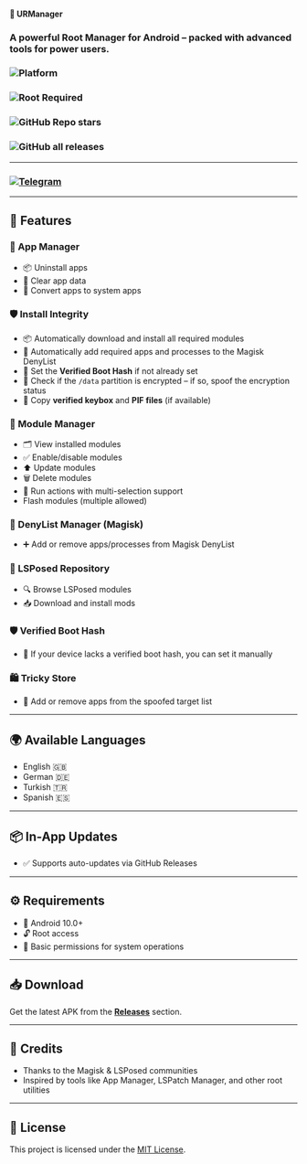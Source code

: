 #### 🔧 URManager  
### A powerful Root Manager for Android – packed with advanced tools for power users.

### ![Platform](https://img.shields.io/badge/platform-Android-green?style=flat-square)
### ![Root Required](https://img.shields.io/badge/root-required-red?style=flat-square)
### ![GitHub Repo stars](https://img.shields.io/github/stars/Escape000-bit/urmanager?style=flat-square)
### ![GitHub all releases](https://img.shields.io/github/downloads/Escape000-bit/urmanager/total?style=flat-square)

---

### [![Telegram](https://img.shields.io/badge/Telegram-Join%20Chat-blue?style=flat&logo=telegram)](https://t.me/c/2665137590/1)

---

## 🚀 Features

### 📱 App Manager
- 📦 Uninstall apps  
- 🧹 Clear app data  
- 🚀 Convert apps to system apps

### 🛡️ Install Integrity
- 📦 Automatically download and install all required modules  
- 🚫 Automatically add required apps and processes to the Magisk DenyList  
- 🔐 Set the **Verified Boot Hash** if not already set  
- 💾 Check if the `/data` partition is encrypted – if so, spoof the encryption status  
- 📁 Copy **verified keybox** and **PIF files** (if available)
  
### 🧩 Module Manager
- 🗂️ View installed modules  
- ✅ Enable/disable modules  
- ⬆️ Update modules  
- 🗑️ Delete modules  
- 🔄 Run actions with multi-selection support
- Flash modules (multiple allowed)

### 🚫 DenyList Manager (Magisk)
- ➕ Add or remove apps/processes from Magisk DenyList  

### 🧬 LSPosed Repository
- 🔍 Browse LSPosed modules  
- 📥 Download and install mods  

### 🛡️ Verified Boot Hash
- 📍 If your device lacks a verified boot hash, you can set it manually  

### 🛍️ Tricky Store
- 🎯 Add or remove apps from the spoofed target list  

---

## 🌍 Available Languages
- English 🇬🇧  
- German 🇩🇪  
- Turkish 🇹🇷  
- Spanish 🇪🇸  

---

## 📦 In-App Updates
- ✅ Supports auto-updates via GitHub Releases

---


## ⚙️ Requirements
- 📱 Android 10.0+  
- 🔓 Root access  
- 🔧 Basic permissions for system operations

---

## 📥 Download

Get the latest APK from the [**Releases**](https://github.com/Escape000-bit/URManager/releases) section.

---

## 🙏 Credits
- Thanks to the Magisk & LSPosed communities  
- Inspired by tools like App Manager, LSPatch Manager, and other root utilities

---

## 📜 License
This project is licensed under the [MIT License](LICENSE).

